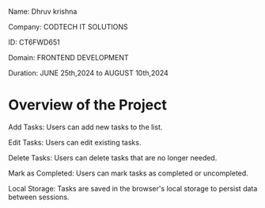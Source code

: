Name: Dhruv krishna

Company: CODTECH IT SOLUTIONS

ID: CT6FWD651

Domain: FRONTEND DEVELOPMENT

Duration: JUNE 25th,2024 to AUGUST 10th,2024

# Overview of the Project 

Add Tasks: Users can add new tasks to the list.

Edit Tasks: Users can edit existing tasks.

Delete Tasks: Users can delete tasks that are no longer needed.

Mark as Completed: Users can mark tasks as completed or uncompleted.

Local Storage: Tasks are saved in the browser's local storage to persist data between sessions.
